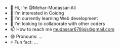 - 👋 Hi, I’m @Mehar-Mudassar-Ali
- 👀 I’m interested in Coidng
- 🌱 I’m currently learning Web development
- 💞️ I’m looking to collaborate with other coders
- 📫 How to reach me mudassar678jsjs@gmail.com
- 😄 Pronouns: ...
- ⚡ Fun fact: ...

<!---
Mehar-Mudassar-Ali/Mehar-Mudassar-Ali is a ✨ special ✨ repository because its `README.md` (this file) appears on your GitHub profile.
You can click the Preview link to take a look at your changes.
--->
